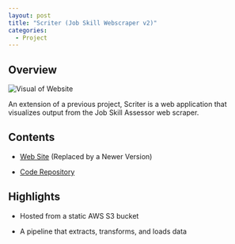 ```yaml
---
layout: post
title: "Scriter (Job Skill Webscraper v2)"
categories:
  - Project
---
```


## Overview

![Visual of Website](https://s3.amazonaws.com/jrg-resume/scriter.png)

An extension of a previous project, Scriter is a web application that visualizes output from the Job Skill Assessor web scraper.

## Contents

* [Web Site](http://scriter.net/) (Replaced by a Newer Version)

* [Code Repository](https://github.com/justinrgarrard/JobSkillAssessor)


## Highlights

* Hosted from a static AWS S3 bucket 

* A pipeline that extracts, transforms, and loads data

